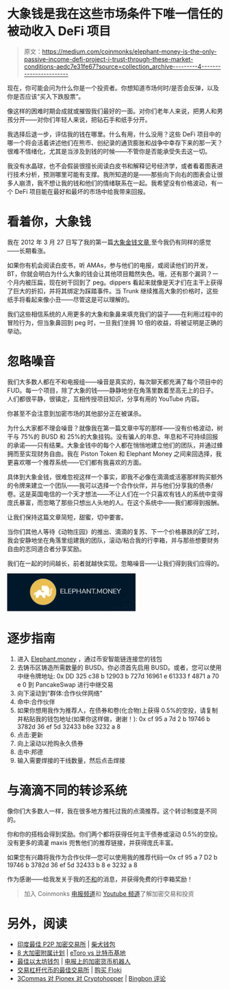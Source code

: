 # 大象钱是我在这些市场条件下唯一信任的被动收入 DeFi 项目

> 原文：<https://medium.com/coinmonks/elephant-money-is-the-only-passive-income-defi-project-i-trust-through-these-market-conditions-aedc7e31fe67?source=collection_archive---------4----------------------->

现在，你可能会问为什么你是一个投资者。你想知道市场何时/是否会反弹，以及你是否应该“买入下跌股票”。

像这样的困难时期会成就或摧毁我们最好的一面。对你们老年人来说，把男人和男孩分开——对你们年轻人来说，把钻石手和纸手分开。

我选择后退一步，评估我的钱在哪里。什么有用，什么没用？这些 DeFi 项目中的哪一个将会活着讲述他们在熊市、创纪录的通货膨胀和战争中幸存下来的那一天？很难不情绪化，尤其是当涉及到钱的时候——不管你是否能承受失去这一切。

我没有水晶球，也不会假装很擅长阅读白皮书和解释记号经济学，或者看着图表进行技术分析，预测哪里可能有支撑。我所知道的是——那些向下向右的图表会让很多人崩溃，我不想让我的钱和他们的情绪联系在一起。我希望没有价格波动，有一个 DeFi 项目能在最好和最坏的市场中给我带来回报。

# 看着你，大象钱

我在 2012 年 3 月 27 日写了我的第一篇[大象金钱文章](/p/e7e08d4a3cc8),至今我仍有同样的感觉——长期看涨。

如果你有机会阅读白皮书，听 AMAs，参与他们的电报，或阅读他们的开发，BT，你就会明白为什么大象的钱会让其他项目黯然失色。哦，还有那个漏洞？一个月内被压扁，现在树干回到了 peg。dippers 看起来就像是天才们在主干上获得了巨大的折扣，并将其绑定为踩踏事件。当 Trunk 继续推高大象的价格时，这些纸手将看起来像小丑——尽管这是可以理解的。

我们这些相信系统的人用更多的大象和象鼻来填充我们的袋子——在利用过程中的冒险行为，但当象鼻回到 peg 时，一旦我们坐拥 10 倍的收益，将被证明是正确的举动。

# 忽略噪音

我们大多数人都在不和电报组——噪音是真实的，每次聊天都充满了每个项目中的 FUD。每一个项目，除了大象的钱——静静地坐在角落里数着至高无上的日子。人们都很平静，很镇定，互相传授项目知识，分享有用的 YouTube 内容。

你甚至不会注意到加密市场的其他部分正在被谋杀。

为什么大家都不理会噪音？就像我在第一篇文章中写的那样——没有价格波动，树干与 75%的 BUSD 和 25%的大象挂钩。没有骗人的年息、年息和不可持续回报的承诺——只有结果。大象金钱中的每个人都在悄悄地建立他们的团队，并通过蜂拥而至实现财务自由。我在 Piston Token 和 Elephant Money 之间来回选择，我更喜欢哪一个推荐系统——它们都有我喜欢的方面。

具体到大象金钱，很难忽视这样一个事实，即我不必像在滴滴或活塞那样购买额外的令牌来建立一个团队——我可以选择一个合作伙伴，并与他们分享我的债券/卷。这是英国电信的一个天才想法——不让人们在一个只喜欢有钱人的系统中变得庞氏暴富，而忽略了那些只想出人头地的人。在这个系统中——我们都得到报酬。

让我们保持这篇文章简短，甜蜜，切中要害。

当你们其他人等待《动物庄园》的推出、滴滴的复苏、下一个价格暴跌的矿工时，我会安静地坐在角落里组建我的团队，滚动/粘合我的行李箱，并与那些想要财务自由的志同道合者分享奖励。

我们在一起的时间越长，前者就越快实现。忽略噪音——让我们得到我们应得的。

![](img/8405cfd65f68aeccb03444310df0f531.png)

# 逐步指南

1.  进入 [Elephant.money](https://elephant.money/trunk.html) ，通过币安智能链连接您的钱包
2.  去铸币区铸造所需数量的 BUSD。你必须首先启用 BUSD。或者，您可以使用中继令牌地址:
    0x DD 325 c38 b 12903 b 727d 16961 e 61333 f 4871 a 70 e 0 到 PancakeSwap 进行中继交易
3.  向下滚动到“群体:合作伙伴网络”
4.  命中:合作伙伴
5.  如果你想用我作为推荐人，在债券和卷(化合物)上获得 0.5%的空投，请复制并粘贴我的钱包地址(如果你这样做，谢谢！):
    0x cf 95 a 7d 2 b 19746 b 3782d 36 ef 5d 32433 b8e 3232 a 8
6.  点击:更新
7.  向上滚动以抢购永久债券
8.  击中:邦德
9.  输入需要焊接的干线数量，然后点击焊接

# 与滴滴不同的转诊系统

像你们大多数人一样，我在很多地方推托过我的点滴推荐。这个转诊制度是不同的。

你和你的搭档会得到奖励。你们两个都将获得任何主干债券或滚动 0.5%的空投。没有更多的滴灌 maxis 兜售他们的推荐链接，并获得庞氏丰富。

如果您有兴趣将我作为合作伙伴—您可以使用我的推荐代码—0x cf 95 a 7 D2 b 19746 b 3782d 36 ef 5d 32433 b 8 e 3232 a 8

作为感谢——给我发关于我的[不和](https://discord.gg/CZjT6FAQ)的消息，并获得免费的行李箱奖励！

> 加入 Coinmonks [电报频道](https://t.me/coincodecap)和 [Youtube 频道](https://www.youtube.com/c/coinmonks/videos)了解加密交易和投资

# 另外，阅读

*   [印度最佳 P2P 加密交易所](https://coincodecap.com/p2p-crypto-exchanges-in-india) | [柴犬钱包](https://coincodecap.com/baby-shiba-inu-wallets)
*   [8 大加密附属计划](https://coincodecap.com/crypto-affiliate-programs) | [eToro vs 比特币基地](https://coincodecap.com/etoro-vs-coinbase)
*   [最佳以太坊钱包](https://coincodecap.com/best-ethereum-wallets) | [电报上的加密货币机器人](https://coincodecap.com/telegram-crypto-bots)
*   [交易杠杆代币的最佳交易所](https://coincodecap.com/leveraged-token-exchanges) | [购买 Floki](https://coincodecap.com/buy-floki-inu-token)
*   [3Commas 对 Pionex 对 Cryptohopper](https://coincodecap.com/3commas-vs-pionex-vs-cryptohopper) | [Bingbon 评论](https://coincodecap.com/bingbon-review)